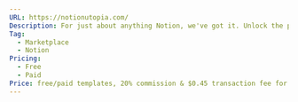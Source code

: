 ```yaml
---
URL: https://notionutopia.com/
Description: For just about anything Notion, we've got it. Unlock the power of your workspace today!
Tag:
  - Marketplace
  - Notion
Pricing:
  - Free
  - Paid
Price: free/paid templates, 20% commission & $0.45 transaction fee for seller
---
```


